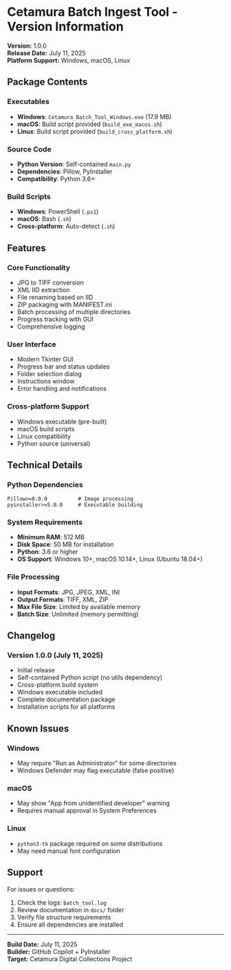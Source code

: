 # Cetamura Batch Ingest Tool - Version Information

**Version:** 1.0.0  
**Release Date:** July 11, 2025  
**Platform Support:** Windows, macOS, Linux  

## Package Contents

### Executables
- **Windows**: `Cetamura_Batch_Tool_Windows.exe` (17.9 MB)
- **macOS**: Build script provided (`build_exe_macos.sh`)
- **Linux**: Build script provided (`build_cross_platform.sh`)

### Source Code
- **Python Version**: Self-contained `main.py`
- **Dependencies**: Pillow, PyInstaller
- **Compatibility**: Python 3.6+

### Build Scripts
- **Windows**: PowerShell (`.ps1`)
- **macOS**: Bash (`.sh`)
- **Cross-platform**: Auto-detect (`.sh`)

## Features

### Core Functionality
- JPG to TIFF conversion
- XML IID extraction
- File renaming based on IID
- ZIP packaging with MANIFEST.ini
- Batch processing of multiple directories
- Progress tracking with GUI
- Comprehensive logging

### User Interface
- Modern Tkinter GUI
- Progress bar and status updates
- Folder selection dialog
- Instructions window
- Error handling and notifications

### Cross-platform Support
- Windows executable (pre-built)
- macOS build scripts
- Linux compatibility
- Python source (universal)

## Technical Details

### Python Dependencies
```
Pillow>=8.0.0          # Image processing
pyinstaller>=5.0.0     # Executable building
```

### System Requirements
- **Minimum RAM**: 512 MB
- **Disk Space**: 50 MB for installation
- **Python**: 3.6 or higher
- **OS Support**: Windows 10+, macOS 10.14+, Linux (Ubuntu 18.04+)

### File Processing
- **Input Formats**: JPG, JPEG, XML, INI
- **Output Formats**: TIFF, XML, ZIP
- **Max File Size**: Limited by available memory
- **Batch Size**: Unlimited (memory permitting)

## Changelog

### Version 1.0.0 (July 11, 2025)
- Initial release
- Self-contained Python script (no utils dependency)
- Cross-platform build system
- Windows executable included
- Complete documentation package
- Installation scripts for all platforms

## Known Issues

### Windows
- May require "Run as Administrator" for some directories
- Windows Defender may flag executable (false positive)

### macOS
- May show "App from unidentified developer" warning
- Requires manual approval in System Preferences

### Linux
- `python3-tk` package required on some distributions
- May need manual font configuration

## Support

For issues or questions:
1. Check the logs: `batch_tool.log`
2. Review documentation in `docs/` folder
3. Verify file structure requirements
4. Ensure all dependencies are installed

---

**Build Date:** July 11, 2025  
**Builder:** GitHub Copilot + PyInstaller  
**Target:** Cetamura Digital Collections Project
